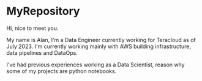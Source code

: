 # MyRepository

Hi, nice to meet you.

My name is Alan, I'm a Data Engineer currently working for Teracloud as of July 2023. I'm currently working mainly with AWS building infrastructure, data pipelines and DataOps.

I've had previous experiences working as a Data Scientist, reason why some of my projects are python notebooks.


